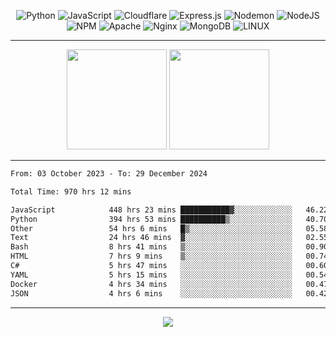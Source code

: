 <div align="center">
  
![Python](https://img.shields.io/badge/python-3670A0?style=for-the-badge&logo=python&logoColor=ffdd54) ![JavaScript](https://img.shields.io/badge/javascript-%23323330.svg?style=for-the-badge&logo=javascript&logoColor=%23F7DF1E) ![Cloudflare](https://img.shields.io/badge/Cloudflare-F38020?style=for-the-badge&logo=Cloudflare&logoColor=white) ![Express.js](https://img.shields.io/badge/express.js-%23404d59.svg?style=for-the-badge&logo=express&logoColor=%2361DAFB) ![Nodemon](https://img.shields.io/badge/NODEMON-%23323330.svg?style=for-the-badge&logo=nodemon&logoColor=%BBDEAD) ![NodeJS](https://img.shields.io/badge/node.js-6DA55F?style=for-the-badge&logo=node.js&logoColor=white) ![NPM](https://img.shields.io/badge/NPM-%23CB3837.svg?style=for-the-badge&logo=npm&logoColor=white) ![Apache](https://img.shields.io/badge/apache-%23D42029.svg?style=for-the-badge&logo=apache&logoColor=white) ![Nginx](https://img.shields.io/badge/nginx-%23009639.svg?style=for-the-badge&logo=nginx&logoColor=white) ![MongoDB](https://img.shields.io/badge/MongoDB-%234ea94b.svg?style=for-the-badge&logo=mongodb&logoColor=white) ![LINUX](https://img.shields.io/badge/Linux-FCC624?style=for-the-badge&logo=linux&logoColor=black)

---


<img src="https://github-readme-streak-stats.herokuapp.com/?user=anotherrandomonline&theme=react" height="160"/>
  
<img src="https://github-readme-stats.vercel.app/api?username=anotherrandomonline&show_icons=true&include_all_commits=true&theme=react" height="160"/>
</div>

---

<!--START_SECTION:waka-->

```txt
From: 03 October 2023 - To: 29 December 2024

Total Time: 970 hrs 12 mins

JavaScript            448 hrs 23 mins ███████████▓░░░░░░░░░░░░░   46.22 %
Python                394 hrs 53 mins ██████████▒░░░░░░░░░░░░░░   40.70 %
Other                 54 hrs 6 mins   █▒░░░░░░░░░░░░░░░░░░░░░░░   05.58 %
Text                  24 hrs 46 mins  ▓░░░░░░░░░░░░░░░░░░░░░░░░   02.55 %
Bash                  8 hrs 41 mins   ▒░░░░░░░░░░░░░░░░░░░░░░░░   00.90 %
HTML                  7 hrs 9 mins    ▒░░░░░░░░░░░░░░░░░░░░░░░░   00.74 %
C#                    5 hrs 47 mins   ░░░░░░░░░░░░░░░░░░░░░░░░░   00.60 %
YAML                  5 hrs 15 mins   ░░░░░░░░░░░░░░░░░░░░░░░░░   00.54 %
Docker                4 hrs 34 mins   ░░░░░░░░░░░░░░░░░░░░░░░░░   00.47 %
JSON                  4 hrs 6 mins    ░░░░░░░░░░░░░░░░░░░░░░░░░   00.42 %
```

<!--END_SECTION:waka-->

---

<div align="center">
  
![](https://github-profile-trophy.vercel.app/?username=anotherrandomonline&theme=darkhub&no-frame=true&no-bg=true&margin-w=4)

</div>
